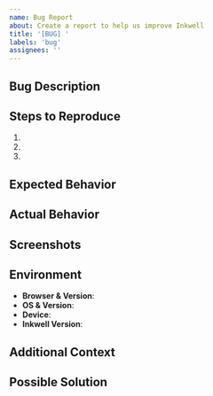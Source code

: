 ```yaml
---
name: Bug Report
about: Create a report to help us improve Inkwell
title: '[BUG] '
labels: 'bug'
assignees: ''
---
```


## Bug Description

<!-- A clear and concise description of the bug -->

## Steps to Reproduce

1. <!-- First step -->
2. <!-- Second step -->
3. <!-- And so on... -->

## Expected Behavior

<!-- What you expected to happen -->

## Actual Behavior

<!-- What actually happened -->

## Screenshots

<!-- If applicable, add screenshots to help explain your problem -->

## Environment

- **Browser & Version**: <!-- e.g. Chrome 123, Firefox 89 -->
- **OS & Version**: <!-- e.g. Windows 11, macOS 14.0 -->
- **Device**: <!-- e.g. Desktop, iPhone 15 -->
- **Inkwell Version**: <!-- e.g. 1.1.0 (check in Settings) -->

## Additional Context

<!-- Add any other context about the problem here -->

## Possible Solution

<!-- Optional: Suggest a fix or reason for the bug -->
